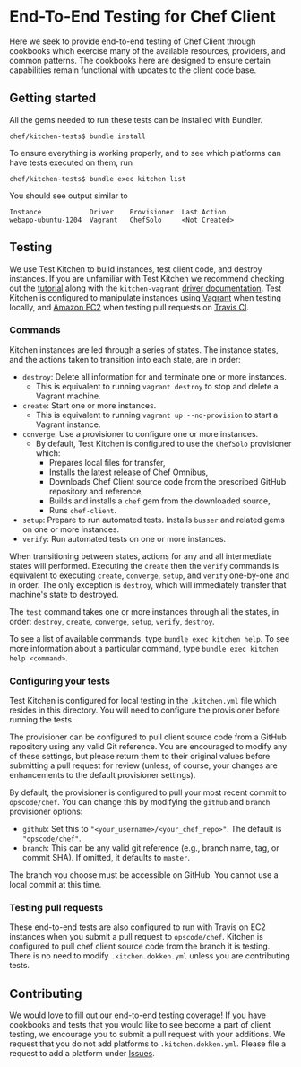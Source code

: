 # End-To-End Testing for Chef Client
Here we seek to provide end-to-end testing of Chef Client through cookbooks which
exercise many of the available resources, providers, and common patterns. The cookbooks
here are designed to ensure certain capabilities remain functional with updates
to the client code base.

## Getting started
All the gems needed to run these tests can be installed with Bundler.

```shell
chef/kitchen-tests$ bundle install
```

To ensure everything is working properly, and to see which platforms can have tests
executed on them, run

```shell
chef/kitchen-tests$ bundle exec kitchen list
```

You should see output similar to

```shell
Instance            Driver    Provisioner  Last Action
webapp-ubuntu-1204  Vagrant   ChefSolo     <Not Created>
```

## Testing
We use Test Kitchen to build instances, test client code, and destroy instances. If
you are unfamiliar with Test Kitchen we recommend checking out the [tutorial](http://kitchen.ci/)
along with the `kitchen-vagrant` [driver documentation](https://github.com/test-kitchen/kitchen-vagrant).
Test Kitchen is configured to manipulate instances using [Vagrant](http://www.vagrantup.com/)
when testing locally, and [Amazon EC2](http://aws.amazon.com/ec2/) when testing
pull requests on [Travis CI](https://travis-ci.com).

### Commands
Kitchen instances are led through a series of states. The instance states, and the actions
taken to transition into each state, are in order:
* `destroy`: Delete all information for and terminate one or more instances.
  * This is equivalent to running `vagrant destroy` to stop and delete a Vagrant machine.
* `create`: Start one or more instances.
  * This is equivalent to running `vagrant up --no-provision` to start a Vagrant instance.
* `converge`: Use a provisioner to configure one or more instances.
  * By default, Test Kitchen is configured to use the `ChefSolo` provisioner which:
    * Prepares local files for transfer,
    * Installs the latest release of Chef Omnibus,
    * Downloads Chef Client source code from the prescribed GitHub repository and reference,
    * Builds and installs a `chef` gem from the downloaded source,
    * Runs `chef-client`.
* `setup`: Prepare to run automated tests. Installs `busser` and related gems on one or more instances.
* `verify`: Run automated tests on one or more instances.

When transitioning between states, actions for any and all intermediate states will performed.
Executing the `create` then the `verify` commands is equivalent to executing `create`, `converge`,
`setup`, and `verify` one-by-one and in order. The only exception is `destroy`, which will
immediately transfer that machine's state to destroyed.

The `test` command takes one or more instances through all the states, in order: `destroy`, `create`,
`converge`, `setup`, `verify`, `destroy`.

To see a list of available commands, type `bundle exec kitchen help`. To see more information
about a particular command, type `bundle exec kitchen help <command>`.

### Configuring your tests
Test Kitchen is configured for local testing in the `.kitchen.yml` file which resides in this directory.
You will need to configure the provisioner before running the tests.

The provisioner can be configured to pull client source code from a GitHub repository using any
valid Git reference. You are encouraged to modify any of these settings, but please return them
to their original values before submitting a pull request for review (unless, of course, your
changes are enhancements to the default provisioner settings).

By default, the provisioner is configured to pull your most recent commit to `opscode/chef`. You
can change this by modifying the `github` and `branch` provisioner options:
* `github`: Set this to `"<your_username>/<your_chef_repo>"`. The default is `"opscode/chef"`.
* `branch`: This can be any valid git reference (e.g., branch name, tag, or commit SHA). If omitted, it defaults to `master`.

The branch you choose must be accessible on GitHub. You cannot use a local commit at this time.

### Testing pull requests
These end-to-end tests are also configured to run with Travis on EC2 instances when you submit a pull request
to `opscode/chef`. Kitchen is configured to pull chef client source code from the branch it is testing. There
is no need to modify `.kitchen.dokken.yml` unless you are contributing tests.

## Contributing
We would love to fill out our end-to-end testing coverage! If you have cookbooks and tests that you would
like to see become a part of client testing, we encourage you to submit a pull request with your additions.
We request that you do not add platforms to `.kitchen.dokken.yml`. Please file a request to add a
platform under [Issues](https://github.com/opscode/chef/issues).
